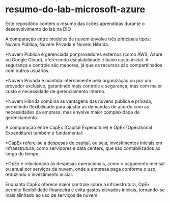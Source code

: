 # resumo-do-lab-microsoft-azure
Este repositório contém o resumo das lições aprendidas durante o desenvolvimento do lab na DIO

A comparação entre modelos de nuvem envolve três principais tipos: Nuvem Pública, Nuvem Privada e Nuvem Híbrida.

*Nuvem Pública é gerenciada por provedores externos (como AWS, Azure ou Google Cloud), oferecendo escalabilidade e baixo custo inicial. A segurança e controle são menores, já que os recursos são compartilhados com outros usuários. 

*Nuvem Privada é mantida internamente pela organização ou por um provedor exclusivo, garantindo mais controle e segurança, mas com maior custo e necessidade de gerenciamento interno.

*Nuvem Híbrida combina as vantagens das nuvens pública e privada, permitindo flexibilidade para ajustar as demandas de acordo com as necessidades da empresa, mas envolve maior complexidade de gerenciamento. 

A comparação entre CapEx (Capital Expenditure) e OpEx (Operational Expenditure) também é fundamental:

*CapEx refere-se a despesas de capital, ou seja, investimentos iniciais em infraestrutura, como servidores e data centers, que são contabilizados ao longo do tempo.

*OpEx é relacionado às despesas operacionais, como o pagamento mensal ou anual por serviços de nuvem, onde a empresa paga conforme o uso, reduzindo o investimento inicial.

Enquanto CapEx oferece maior controle sobre a infraestrutura, OpEx permite flexibilidade financeira e evita gastos elevados iniciais, tornando-se mais alinhado ao uso de serviços de nuvem.







